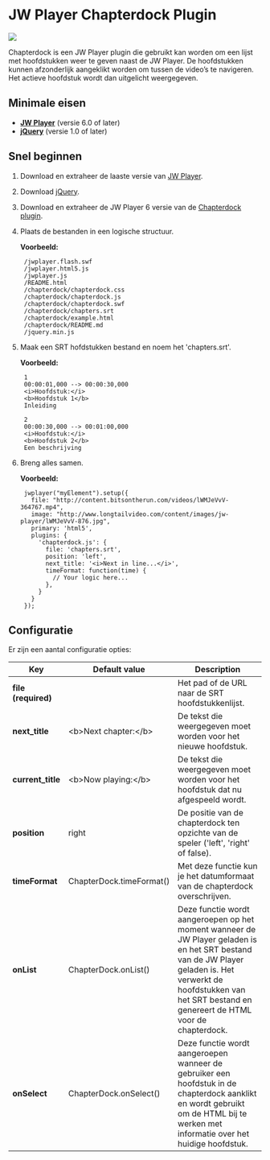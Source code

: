 JW Player Chapterdock Plugin
============================

<img src="https://raw.github.com/skilip/chapterdock/jwplayer-6/screenshot.png" />

Chapterdock is een JW Player plugin die gebruikt kan worden om een lijst met hoofdstukken weer te geven naast de JW Player. De hoofdstukken kunnen afzonderlijk aangeklikt worden om tussen de video’s te navigeren. Het actieve hoofdstuk wordt dan uitgelicht weergegeven.

Minimale eisen
--------------

* [**JW Player**](http://www.longtailvideo.com/jw-player/download/) (versie 6.0 of later)
* [**jQuery**](http://code.jquery.com/jquery.min.js) (versie 1.0 of later)


Snel beginnen
-------------

1. Download en extraheer de laaste versie van [JW Player](http://www.longtailvideo.com/jw-player/download/).
2. Download [jQuery](http://code.jquery.com/jquery.min.js).
3. Download en extraheer de JW Player 6 versie van de [Chapterdock plugin](https://github.com/tweedekamer/chapterdock/archive/jwplayer-6.zip).
4. Plaats de bestanden in een logische structuur.

    **Voorbeeld:**

        /jwplayer.flash.swf
        /jwplayer.html5.js
        /jwplayer.js
        /README.html
        /chapterdock/chapterdock.css
        /chapterdock/chapterdock.js
        /chapterdock/chapterdock.swf
        /chapterdock/chapters.srt
        /chapterdock/example.html
        /chapterdock/README.md
        /jquery.min.js

5. Maak een SRT hofdstukken bestand en noem het 'chapters.srt'.

    **Voorbeeld:**

        1
        00:00:01,000 --> 00:00:30,000
        <i>Hoofdstuk:</i>
        <b>Hoofdstuk 1</b>
        Inleiding
        
        2
        00:00:30,000 --> 00:01:00,000
        <i>Hoofdstuk:</i>
        <b>Hoofdstuk 2</b>
        Een beschrijving

6. Breng alles samen.

    **Voorbeeld:**
    
        jwplayer("myElement").setup({
      	  file: "http://content.bitsontherun.com/videos/lWMJeVvV-364767.mp4",
          image: "http://www.longtailvideo.com/content/images/jw-player/lWMJeVvV-876.jpg",
          primary: 'html5',
          plugins: {
            'chapterdock.js': {
              file: 'chapters.srt',
              position: 'left',
              next_title: '<i>Next in line...</i>',
              timeFormat: function(time) {
                // Your logic here...
              },
            }
          }
        });

Configuratie
-------------

Er zijn een aantal configuratie opties:

<table>
  <thead>
    <tr>
      <th>Key</th>
      <th>Default value</th>
      <th>Description</th>
    </tr>
  </thead>
  <tbody>
    <tr>
      <td><strong>file (required)</strong></td>
      <td></td>
      <td>Het pad of de URL naar de SRT hoofdstukkenlijst.</td>
    </tr>
    <tr>
      <td><strong>next_title</strong></td>
      <td>&lt;b&gt;Next chapter:&lt;/b&gt;</td>
      <td>De tekst die weergegeven moet worden voor het nieuwe hoofdstuk.</td>
    </tr>
    <tr>
      <td><strong>current_title</strong></td>
      <td>&lt;b&gt;Now playing:&lt;/b&gt;</td>
      <td>De tekst die weergegeven moet worden voor het hoofdstuk dat nu afgespeeld wordt.</td>
    </tr>
    <tr>
      <td><strong>position</strong></td>
      <td>right</td>
      <td>De positie van de chapterdock ten opzichte van de speler ('left', 'right' of false).</td>
    </tr>
    <tr>
      <td><strong>timeFormat</strong></td>
      <td>ChapterDock.timeFormat()</td>
      <td>Met deze functie kun je het datumformaat van de chapterdock overschrijven.</td>
    </tr>
    <tr>
      <td><strong>onList</strong></td>
      <td>ChapterDock.onList()</td>
      <td>Deze functie wordt aangeroepen op het moment wanneer de JW Player geladen is en het SRT bestand van de JW Player geladen is. Het verwerkt de hoofdstukken van het SRT bestand en genereert de HTML voor de chapterdock.</td>
    </tr>
    <tr>
      <td><strong>onSelect</strong></td>
      <td>ChapterDock.onSelect()</td>
      <td>Deze functie wordt aangeroepen wanneer de gebruiker een hoofdstuk in de chapterdock aanklikt en wordt gebruikt om de HTML bij te werken met informatie over het huidige hoofdstuk.</td>
    </tr>
  </tbody>
</table>
